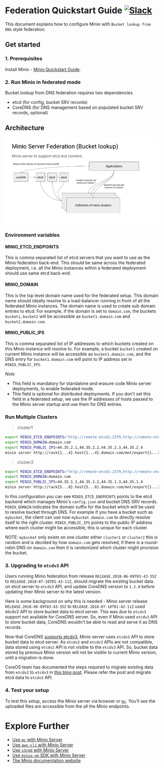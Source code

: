 # Federation Quickstart Guide [![Slack](https://slack.minio.io/slack?type=svg)](https://slack.minio.io)
This document explains how to configure Minio with `Bucket lookup from DNS` style federation.

## Get started

### 1. Prerequisites
Install Minio - [Minio Quickstart Guide](https://docs.minio.io/docs/minio-quickstart-guide).

### 2. Run Minio in federated mode
Bucket lookup from DNS federation requires two dependencies

- etcd (for config, bucket SRV records)
- CoreDNS (for DNS management based on populated bucket SRV records, optional)

## Architecture

![bucket-lookup](https://github.com/scriptburn/minio/blob/master/docs/federation/lookup/bucket-lookup.png?raw=true)

### Environment variables

#### MINIO_ETCD_ENDPOINTS

This is comma separated list of etcd servers that you want to use as the Minio federation back-end. This should
be same across the federated deployment, i.e. all the Minio instances within a federated deployment should use same
etcd back-end.

#### MINIO_DOMAIN

This is the top level domain name used for the federated setup. This domain name should ideally resolve to a load-balancer
running in front of all the federated Minio instances. The domain name is used to create sub domain entries to etcd. For
example, if the domain is set to `domain.com`, the buckets `bucket1`, `bucket2` will be accessible as `bucket1.domain.com`
and `bucket2.domain.com`.

#### MINIO_PUBLIC_IPS

This is comma separated list of IP addresses to which buckets created on this Minio instance will resolve to. For example,
a bucket `bucket1` created on current Minio instance will be accessible as `bucket1.domain.com`, and the DNS entry for
`bucket1.domain.com` will point to IP address set in `MINIO_PUBLIC_IPS`.

*Note*

- This field is mandatory for standalone and erasure code Minio server deployments, to enable federated mode.
- This field is optional for distributed deployments. If you don't set this field in a federated setup, we use the IP addresses of
hosts passed to the Minio server startup and use them for DNS entries.

### Run Multiple Clusters

> cluster1

```sh
export MINIO_ETCD_ENDPOINTS="http://remote-etcd1:2379,http://remote-etcd2:4001"
export MINIO_DOMAIN=domain.com
export MINIO_PUBLIC_IPS=44.35.2.1,44.35.2.2,44.35.2.3,44.35.2.4
minio server http://rack{1...4}.host{1...4}.domain.com/mnt/export{1...32}
```

> cluster2

```sh
export MINIO_ETCD_ENDPOINTS="http://remote-etcd1:2379,http://remote-etcd2:4001"
export MINIO_DOMAIN=domain.com
export MINIO_PUBLIC_IPS=44.35.1.1,44.35.1.2,44.35.1.3,44.35.1.4
minio server http://rack{5...8}.host{5...8}.domain.com/mnt/export{1...32}
```

In this configuration you can see `MINIO_ETCD_ENDPOINTS` points to the etcd backend which manages Minio's
`config.json` and bucket DNS SRV records. `MINIO_DOMAIN` indicates the domain suffix for the bucket which
will be used to resolve bucket through DNS. For example if you have a bucket such as `mybucket`, the
client can use now `mybucket.domain.com` to directly resolve itself to the right cluster. `MINIO_PUBLIC_IPS`
points to the public IP address where each cluster might be accessible, this is unique for each cluster.

NOTE: `mybucket` only exists on one cluster either `cluster1` or `cluster2` this is random and
is decided by how `domain.com` gets resolved, if there is a round-robin DNS on `domain.com` then
it is randomized which cluster might provision the bucket.

### 3. Upgrading to `etcdv3` API

Users running Minio federation from release `RELEASE.2018-06-09T03-43-35Z` to `RELEASE.2018-07-10T01-42-11Z`, should migrate the existing bucket data on etcd server to `etcdv3` API, and update CoreDNS version to `1.2.0` before updating their Minio server to the latest version.

Here is some background on why this is needed - Minio server release `RELEASE.2018-06-09T03-43-35Z` to `RELEASE.2018-07-10T01-42-11Z` used etcdv2 API to store bucket data to etcd server. This was due to `etcdv3` support not available for CoreDNS server. So, even if Minio used `etcdv3` API to store bucket data, CoreDNS wouldn't be able to read and serve it as DNS records.

Now that CoreDNS [supports etcdv3](https://coredns.io/2018/07/11/coredns-1.2.0-release/), Minio server uses `etcdv3` API to store bucket data to etcd server. As `etcdv2` and `etcdv3` APIs are not compatible, data stored using `etcdv2` API is not visible to the `etcdv3` API. So, bucket data stored by previous Minio version will not be visible to current Minio version, until a migration is done.

CoreOS team has documented the steps required to migrate existing data from `etcdv2` to `etcdv3` in [this blog post](https://coreos.com/blog/migrating-applications-etcd-v3.html). Please refer the post and migrate etcd data to `etcdv3` API.

### 4. Test your setup

To test this setup, access the Minio server via browser or [`mc`](https://docs.minio.io/docs/minio-client-quickstart-guide). You’ll see the uploaded files are accessible from the all the Minio endpoints.

# Explore Further

- [Use `mc` with Minio Server](https://docs.minio.io/docs/minio-client-quickstart-guide)
- [Use `aws-cli` with Minio Server](https://docs.minio.io/docs/aws-cli-with-minio)
- [Use `s3cmd` with Minio Server](https://docs.minio.io/docs/s3cmd-with-minio)
- [Use `minio-go` SDK with Minio Server](https://docs.minio.io/docs/golang-client-quickstart-guide)
- [The Minio documentation website](https://docs.minio.io)
